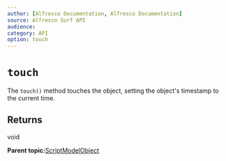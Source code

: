 ```yaml
---
author: [Alfresco Documentation, Alfresco Documentation]
source: Alfresco Surf API
audience: 
category: API
option: touch
---
```


# `touch`

The `touch()` method touches the object, setting the object's timestamp to the current time.

## Returns

void

**Parent topic:**[ScriptModelObject](../references/APISurf-ScriptModelObject-modelobjects.md)

